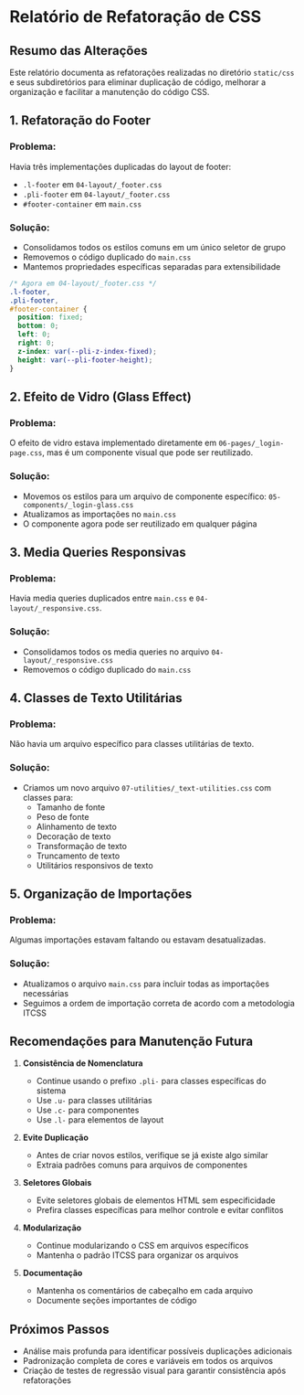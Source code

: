 # Relatório de Refatoração de CSS

## Resumo das Alterações

Este relatório documenta as refatorações realizadas no diretório `static/css` e seus subdiretórios para eliminar duplicação de código, melhorar a organização e facilitar a manutenção do código CSS.

## 1. Refatoração do Footer

### Problema:

Havia três implementações duplicadas do layout de footer:

- `.l-footer` em `04-layout/_footer.css`
- `.pli-footer` em `04-layout/_footer.css`
- `#footer-container` em `main.css`

### Solução:

- Consolidamos todos os estilos comuns em um único seletor de grupo
- Removemos o código duplicado do `main.css`
- Mantemos propriedades específicas separadas para extensibilidade

```css
/* Agora em 04-layout/_footer.css */
.l-footer,
.pli-footer,
#footer-container {
  position: fixed;
  bottom: 0;
  left: 0;
  right: 0;
  z-index: var(--pli-z-index-fixed);
  height: var(--pli-footer-height);
}
```

## 2. Efeito de Vidro (Glass Effect)

### Problema:

O efeito de vidro estava implementado diretamente em `06-pages/_login-page.css`, mas é um componente visual que pode ser reutilizado.

### Solução:

- Movemos os estilos para um arquivo de componente específico: `05-components/_login-glass.css`
- Atualizamos as importações no `main.css`
- O componente agora pode ser reutilizado em qualquer página

## 3. Media Queries Responsivas

### Problema:

Havia media queries duplicados entre `main.css` e `04-layout/_responsive.css`.

### Solução:

- Consolidamos todos os media queries no arquivo `04-layout/_responsive.css`
- Removemos o código duplicado do `main.css`

## 4. Classes de Texto Utilitárias

### Problema:

Não havia um arquivo específico para classes utilitárias de texto.

### Solução:

- Criamos um novo arquivo `07-utilities/_text-utilities.css` com classes para:
  - Tamanho de fonte
  - Peso de fonte
  - Alinhamento de texto
  - Decoração de texto
  - Transformação de texto
  - Truncamento de texto
  - Utilitários responsivos de texto

## 5. Organização de Importações

### Problema:

Algumas importações estavam faltando ou estavam desatualizadas.

### Solução:

- Atualizamos o arquivo `main.css` para incluir todas as importações necessárias
- Seguimos a ordem de importação correta de acordo com a metodologia ITCSS

## Recomendações para Manutenção Futura

1. **Consistência de Nomenclatura**
   - Continue usando o prefixo `.pli-` para classes específicas do sistema
   - Use `.u-` para classes utilitárias
   - Use `.c-` para componentes
   - Use `.l-` para elementos de layout

2. **Evite Duplicação**
   - Antes de criar novos estilos, verifique se já existe algo similar
   - Extraia padrões comuns para arquivos de componentes

3. **Seletores Globais**
   - Evite seletores globais de elementos HTML sem especificidade
   - Prefira classes específicas para melhor controle e evitar conflitos

4. **Modularização**
   - Continue modularizando o CSS em arquivos específicos
   - Mantenha o padrão ITCSS para organizar os arquivos

5. **Documentação**
   - Mantenha os comentários de cabeçalho em cada arquivo
   - Documente seções importantes de código

## Próximos Passos

- Análise mais profunda para identificar possíveis duplicações adicionais
- Padronização completa de cores e variáveis em todos os arquivos
- Criação de testes de regressão visual para garantir consistência após refatorações
